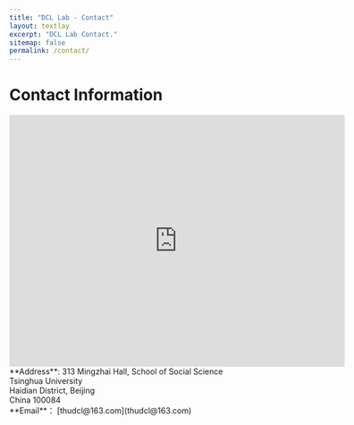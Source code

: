 ```yaml
---
title: "DCL Lab - Contact"
layout: textlay
excerpt: "DCL Lab Contact."
sitemap: false
permalink: /contact/
---
```


# Contact Information

<div class="row">
  <div class="col-md-8" markdown="1">
 <iframe src="https://map.baidu.com/poi/%E6%B8%85%E5%8D%8E%E5%A4%A7%E5%AD%A6-%E6%98%8E%E6%96%8B/@12949813,4841877,13z?uid=92f459953074216641d63e7a&ugc_type=3&ugc_ver=1&device_ratio=2&compat=1&querytype=detailConInfo&da_src=shareurl" width="600" height="450" frameborder="0" style="border:0" allowfullscreen></iframe>

  </div>
  <div class="col-md-4" markdown="1">
  **Address**: 313 Mingzhai Hall, School of Social Science<br>
                Tsinghua University<br>
                Haidian District, Beijing<br>
                China 100084<br>
  **Email**： [thudcl@163.com](thudcl@163.com)
  </div>
</div>




